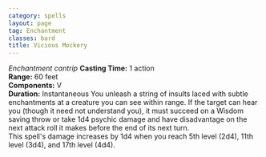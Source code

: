 ```yaml
---
category: spells
layout: page
tag: Enchantment
classes: bard
title: Vicious Mockery
---
```


_Enchantment cantrip_ **Casting Time:** 1 action    
**Range:** 60 feet    
**Components:** V    
**Duration:** Instantaneous You unleash a string of insults laced with subtle enchantments at a creature you can see within range. If the target can hear you (though it need not understand you), it must succeed on a Wisdom saving throw or take 1d4 psychic damage and have disadvantage on the next attack roll it makes before the end of its next turn.    
This spell's damage increases by 1d4 when you reach 5th level (2d4), 11th level (3d4), and 17th level (4d4).